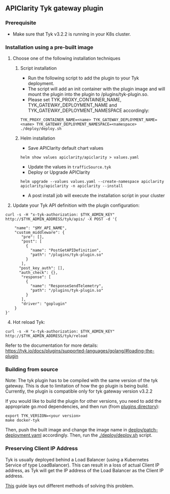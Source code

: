 ## APIClarity Tyk gateway plugin

### Prerequisite
* Make sure that Tyk v3.2.2 is running in your K8s cluster.

### Installation using a pre-built image

1. Choose one of the following installation techniques 

   1. Script installation
      * Run the following script to add the plugin to your Tyk deployment. 
      * The script will add an init container with the plugin image and will mount the plugin into the plugin to /plugins/tyk-plugin.so. 
      * Please set TYK_PROXY_CONTAINER_NAME, TYK_GATEWAY_DEPLOYMENT_NAME and TYK_GATEWAY_DEPLOYMENT_NAMESPACE accordingly:

       ```shell
       TYK_PROXY_CONTAINER_NAME=<name> TYK_GATEWAY_DEPLOYMENT_NAME=<name> TYK_GATEWAY_DEPLOYMENT_NAMESPACE=<namespace> ./deploy/deploy.sh
       ```

   2. Helm installation
      * Save APIClarity default chart values
       ```shell
       helm show values apiclarity/apiclarity > values.yaml
       ```
      * Update the values in `trafficSource.tyk`
      * Deploy or Upgrade APIClarity
      ```shell
      helm upgrade --values values.yaml --create-namespace apiclarity apiclarity/apiclarity -n apiclarity --install
      ```
      * A post install job will execute the installation script in your cluster 


2. Update your Tyk API definition with the plugin configuration:
```shell
curl -s -H "x-tyk-authorization: $TYK_ADMIN_KEY" http://$TYK_ADMIN_ADDRESS/tyk/apis/ -X POST -d '{

    "name": "$MY_API_NAME",
    "custom_middleware": {
       "pre": [],
       "post": [
         {
           "name": "PostGetAPIDefinition",
           "path": "/plugins/tyk-plugin.so"
         }
       ],
      "post_key_auth": [],
      "auth_check": {},
       "response": [
         {
           "name": "ResponseSendTelemetry",
           "path": "/plugins/tyk-plugin.so"
         }
       ],
       "driver": "goplugin"
    }
}'

```
4. Hot reload Tyk:
```shell
curl -s -H "x-tyk-authorization: $TYK_ADMIN_KEY" http://$TYK_ADMIN_ADDRESS/tyk/reload
```

Refer to the documentation for more details:
https://tyk.io/docs/plugins/supported-languages/golang/#loading-the-plugin

### Building from source

Note: The tyk plugin has to be compiled with the same version of the tyk gateway.
This is due to limitation of how the go plugin is being build.
Currently, the plugin is compatible only for tyk gateway version v3.2.2

If you would like to build the plugin for other versions, you need to add the appropriate go.mod dependencies, and then run (from [plugins directory](https://github.com/openclarity/apiclarity/tree/master/plugins)):
```shell
export TYK_VERSION=<your version>
make docker-tyk
```

Then, push the built image and change the image name in [deploy/patch-deployment.yaml](https://github.com/openclarity/apiclarity/blob/master/plugins/gateway/tyk/deploy/patch-deployment.yaml) accordingly.
Then, run the [./deploy/deploy.sh](https://github.com/openclarity/apiclarity/blob/master/plugins/gateway/tyk/deploy/deploy.sh) script.

### Preserving Client IP Address
Tyk is usually deployed behind a Load Balancer (using a Kubernetes Service of type LoadBalancer).
This can result in a loss of actual Client IP address, as Tyk will get the IP address of the Load Balancer
as the Client IP address. 

[This](https://kubernetes.io/docs/tasks/access-application-cluster/create-external-load-balancer/#preserving-the-client-source-ip) guide lays out different methods of solving this problem.
